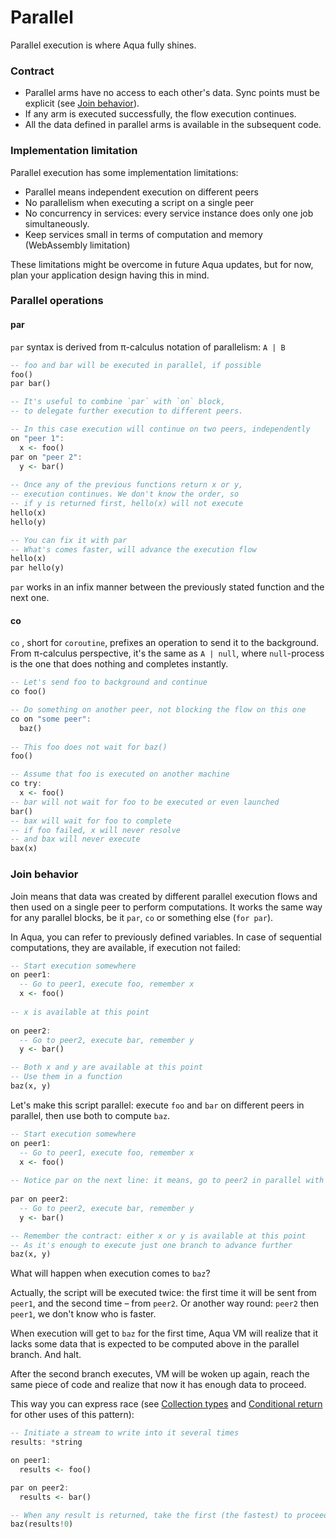 # Parallel

Parallel execution is where Aqua fully shines.

### Contract

* Parallel arms have no access to each other's data. Sync points must be explicit \(see [Join behavior](parallel.md#join-behavior)\).
* If any arm is executed successfully, the flow execution continues.
* All the data defined in parallel arms is available in the subsequent code.

### Implementation limitation

Parallel execution has some implementation limitations:

* Parallel means independent execution on different peers
* No parallelism when executing a script on a single peer
* No concurrency in services: every service instance does only one job simultaneously.
* Keep services small in terms of computation and memory \(WebAssembly limitation\)

These limitations might be overcome in future Aqua updates, but for now, plan your application design having this in mind.

### Parallel operations

#### par

`par` syntax is derived from π-calculus notation of parallelism: `A | B`

```haskell
-- foo and bar will be executed in parallel, if possible
foo()
par bar()

-- It's useful to combine `par` with `on` block,
-- to delegate further execution to different peers.

-- In this case execution will continue on two peers, independently
on "peer 1":
  x <- foo()
par on "peer 2":
  y <- bar()
  
-- Once any of the previous functions return x or y,
-- execution continues. We don't know the order, so 
-- if y is returned first, hello(x) will not execute  
hello(x)
hello(y)  

-- You can fix it with par
-- What's comes faster, will advance the execution flow
hello(x)
par hello(y)
```

`par` works in an infix manner between the previously stated function and the next one.

#### co

`co` , short for `coroutine`, prefixes an operation to send it to the background. From π-calculus perspective, it's the same as `A | null`, where `null`-process is the one that does nothing and completes instantly.

```haskell
-- Let's send foo to background and continue
co foo()

-- Do something on another peer, not blocking the flow on this one
co on "some peer":
  baz()
  
-- This foo does not wait for baz()  
foo()  

-- Assume that foo is executed on another machine
co try:
  x <- foo()
-- bar will not wait for foo to be executed or even launched
bar()
-- bax will wait for foo to complete
-- if foo failed, x will never resolve
-- and bax will never execute
bax(x)
```

### Join behavior

Join means that data was created by different parallel execution flows and then used on a single peer to perform computations. It works the same way for any parallel blocks, be it `par`, `co` or something else \(`for par`\).

In Aqua, you can refer to previously defined variables. In case of sequential computations, they are available, if execution not failed:

```haskell
-- Start execution somewhere
on peer1:
  -- Go to peer1, execute foo, remember x
  x <- foo()
  
-- x is available at this point
  
on peer2:
  -- Go to peer2, execute bar, remember y
  y <- bar()

-- Both x and y are available at this point
-- Use them in a function
baz(x, y)        
```

Let's make this script parallel: execute `foo` and `bar` on different peers in parallel, then use both to compute `baz`.

```haskell
-- Start execution somewhere
on peer1:
  -- Go to peer1, execute foo, remember x
  x <- foo()
  
-- Notice par on the next line: it means, go to peer2 in parallel with peer1
  
par on peer2:
  -- Go to peer2, execute bar, remember y
  y <- bar()

-- Remember the contract: either x or y is available at this point
-- As it's enough to execute just one branch to advance further
baz(x, y)
```

What will happen when execution comes to `baz`?

Actually, the script will be executed twice: the first time it will be sent from `peer1`, and the second time – from `peer2`. Or another way round: `peer2` then `peer1`, we don't know who is faster.

When execution will get to `baz` for the first time, Aqua VM will realize that it lacks some data that is expected to be computed above in the parallel branch. And halt.

After the second branch executes, VM will be woken up again, reach the same piece of code and realize that now it has enough data to proceed.

This way you can express race \(see [Collection types](../types.md#collection-types) and [Conditional return](conditional.md#conditional-return) for other uses of this pattern\):

```haskell
-- Initiate a stream to write into it several times
results: *string

on peer1:
  results <- foo()

par on peer2:
  results <- bar()

-- When any result is returned, take the first (the fastest) to proceed
baz(results!0)
```

